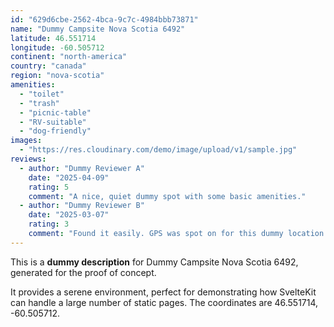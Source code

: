 ```yaml
---
id: "629d6cbe-2562-4bca-9c7c-4984bbb73871"
name: "Dummy Campsite Nova Scotia 6492"
latitude: 46.551714
longitude: -60.505712
continent: "north-america"
country: "canada"
region: "nova-scotia"
amenities:
  - "toilet"
  - "trash"
  - "picnic-table"
  - "RV-suitable"
  - "dog-friendly"
images:
  - "https://res.cloudinary.com/demo/image/upload/v1/sample.jpg"
reviews:
  - author: "Dummy Reviewer A"
    date: "2025-04-09"
    rating: 5
    comment: "A nice, quiet dummy spot with some basic amenities."
  - author: "Dummy Reviewer B"
    date: "2025-03-07"
    rating: 3
    comment: "Found it easily. GPS was spot on for this dummy location."
---
```


This is a **dummy description** for Dummy Campsite Nova Scotia 6492, generated for the proof of concept.

It provides a serene environment, perfect for demonstrating how SvelteKit can handle a large number of static pages. The coordinates are 46.551714, -60.505712.

